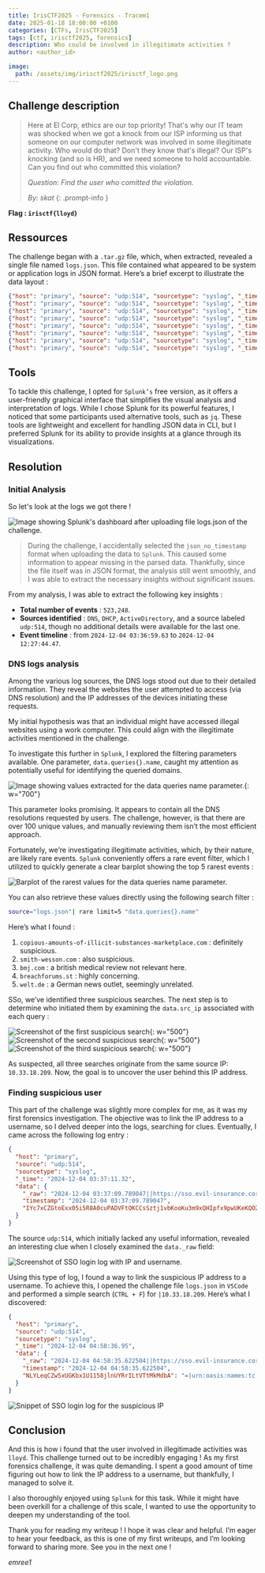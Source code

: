 ```yaml
---
title: IrisCTF2025 - Forensics - Tracem1
date: 2025-01-18 18:00:00 +0100
categories: [CTFs, IrisCTF2025]
tags: [ctf, irisctf2025, forensics]
description: Who could be involved in illegitimate activities ?
author: <author_id>

image:
  path: /assets/img/irisctf2025/irisctf_logo.png
---
```


## Challenge description 

> Here at El Corp, ethics are our top priority! That's why our IT team was shocked when we got a knock from our ISP informing us that someone on our computer network was involved in some illegitimate activity. Who would do that? Don't they know that's illegal?
> Our ISP's knocking (and so is HR), and we need someone to hold accountable. Can you find out who committed this violation?
>  
> *Question: Find the user who comitted the violation.*
>  
> *By: skat*
{: .prompt-info }

**Flag : `irisctf{lloyd}`**

## Ressources

The challenge began with a `.tar.gz` file, which, when extracted, revealed a single file named `logs.json`. This file contained what appeared to be system or application logs in JSON format. Here’s a brief excerpt to illustrate the data layout :

```json
{"host": "primary", "source": "udp:514", "sourcetype": "syslog", "_time": "2024-12-04 03:37:00.26", "data": {"_raw": "2024-12-04 03:36:59.354785 net-ctrl2 dot1x-proc:1[4409]: <522275> <4409> <WARN> <net-ctrl2 10.35.0.3> User Authentication failed. username=1021321863 ip=0.0.0.0 usermac=ed:d9:44:6c:af:44 authmethod=802.1x servername=cppm01-RADIUS serverip=10.35.0.3 apname=B2-W2 bssid=F4:2E:7F:A7:9B:CD", "timestamp": "2024-12-04 03:36:59.354785", "username": "1021321863", "ip": "0.0.0.0", "usermac": "ed:d9:44:6c:af:44", "authmethod": "802.1x", "servername": "cppm01-RADIUS", "serverip": "10.35.0.3", "apname": "B2-W2", "bssid": "F4:2E:7F:A7:9B:CD"}}
{"host": "primary", "source": "udp:514", "sourcetype": "syslog", "_time": "2024-12-04 03:37:00.54", "data": {"_raw": "2024-12-04 03:36:59.361281 net-ctrl2 dot1x-proc:1[4407]: <522311> <4407> <INFO> <net-ctrl2 10.33.0.3> User Authentication success. username=1021322040 ip=0.0.0.0 usermac=da:5e:26:6b:de:47 authmethod=802.1x servername=cppm01-RADIUS serverip=10.33.0.3 apname=B2-W0 bssid=F4:2E:7F:51:BE:FE", "timestamp": "2024-12-04 03:36:59.361281", "username": "1021322040", "ip": "0.0.0.0", "usermac": "da:5e:26:6b:de:47", "authmethod": "802.1x", "servername": "cppm01-RADIUS", "serverip": "10.33.0.3", "apname": "B2-W0", "bssid": "F4:2E:7F:51:BE:FE"}}
{"host": "primary", "source": "udp:514", "sourcetype": "syslog", "_time": "2024-12-04 03:36:59.86", "data": {"_raw": "2024-12-04 03:36:59.361860 net-ctrl1 dot1x-proc:1[4407]: <522311> <4407> <INFO> <net-ctrl1 10.19.0.3> User Authentication success. username=1021322028 ip=0.0.0.0 usermac=b3:50:21:9d:39:1c authmethod=802.1x servername=cppm01-RADIUS serverip=10.19.0.3 apname=B1-W2 bssid=F4:2E:7F:DC:2A:DE", "timestamp": "2024-12-04 03:36:59.361860", "username": "1021322028", "ip": "0.0.0.0", "usermac": "b3:50:21:9d:39:1c", "authmethod": "802.1x", "servername": "cppm01-RADIUS", "serverip": "10.19.0.3", "apname": "B1-W2", "bssid": "F4:2E:7F:DC:2A:DE"}}
{"host": "primary", "source": "udp:514", "sourcetype": "syslog", "_time": "2024-12-04 03:37:00.00", "data": {"_raw": "2024-12-04 03:36:59.361862 net-ctrl2 dot1x-proc:1[4407]: <522311> <4407> <INFO> <net-ctrl2 10.35.0.3> User Authentication success. username=1021322129 ip=0.0.0.0 usermac=20:56:89:fe:21:4f authmethod=802.1x servername=cppm01-RADIUS serverip=10.35.0.3 apname=B2-W0 bssid=F4:2E:7F:51:BE:FE", "timestamp": "2024-12-04 03:36:59.361862", "username": "1021322129", "ip": "0.0.0.0", "usermac": "20:56:89:fe:21:4f", "authmethod": "802.1x", "servername": "cppm01-RADIUS", "serverip": "10.35.0.3", "apname": "B2-W0", "bssid": "F4:2E:7F:51:BE:FE"}}
{"host": "primary", "source": "udp:514", "sourcetype": "syslog", "_time": "2024-12-04 03:37:01.03", "data": {"_raw": "2024-12-04 03:36:59.362029 net-ctrl1 dot1x-proc:1[4407]: <522311> <4407> <INFO> <net-ctrl1 10.19.0.3> User Authentication success. username=1021321507 ip=0.0.0.0 usermac=7f:44:3d:a7:49:7c authmethod=802.1x servername=cppm01-RADIUS serverip=10.19.0.3 apname=B1-W2 bssid=F4:2E:7F:DC:2A:DE", "timestamp": "2024-12-04 03:36:59.362029", "username": "1021321507", "ip": "0.0.0.0", "usermac": "7f:44:3d:a7:49:7c", "authmethod": "802.1x", "servername": "cppm01-RADIUS", "serverip": "10.19.0.3", "apname": "B1-W2", "bssid": "F4:2E:7F:DC:2A:DE"}}
{"host": "primary", "source": "udp:514", "sourcetype": "syslog", "_time": "2024-12-04 03:37:00.61", "data": {"_raw": "2024-12-04 03:36:59.365003 net-ctrl4 dot1x-proc:1[4409]: <522275> <4409> <WARN> <net-ctrl4 10.67.0.3> User Authentication failed. username=1021321880 ip=0.0.0.0 usermac=f:81:c3:98:7:9e authmethod=802.1x servername=cppm01-RADIUS serverip=10.67.0.3 apname=B4-W1 bssid=F4:2E:7F:9C:CC:EA", "timestamp": "2024-12-04 03:36:59.365003", "username": "1021321880", "ip": "0.0.0.0", "usermac": "f:81:c3:98:7:9e", "authmethod": "802.1x", "servername": "cppm01-RADIUS", "serverip": "10.67.0.3", "apname": "B4-W1", "bssid": "F4:2E:7F:9C:CC:EA"}}
{"host": "primary", "source": "udp:514", "sourcetype": "syslog", "_time": "2024-12-04 03:37:00.65", "data": {"_raw": "2024-12-04 03:36:59.373456 net-ctrl3 dot1x-proc:1[4409]: <522275> <4409> <WARN> <net-ctrl3 10.49.0.3> User Authentication failed. username=1021321461 ip=0.0.0.0 usermac=59:ff:24:dc:c4:2b authmethod=802.1x servername=cppm01-RADIUS serverip=10.49.0.3 apname=B3-W0 bssid=F4:2E:7F:A3:0B:78", "timestamp": "2024-12-04 03:36:59.373456", "username": "1021321461", "ip": "0.0.0.0", "usermac": "59:ff:24:dc:c4:2b", "authmethod": "802.1x", "servername": "cppm01-RADIUS", "serverip": "10.49.0.3", "apname": "B3-W0", "bssid": "F4:2E:7F:A3:0B:78"}}
{"host": "primary", "source": "udp:514", "sourcetype": "syslog", "_time": "2024-12-04 03:37:00.58", "data": {"_raw": "2024-12-04 03:36:59.381512 net-ctrl3 dot1x-proc:1[4407]: <522311> <4407> <INFO> <net-ctrl3 10.49.0.3> User Authentication success. username=1021321159 ip=0.0.0.0 usermac=8b:cd:c:15:4b:be authmethod=802.1x servername=cppm01-RADIUS serverip=10.49.0.3 apname=B3-W3 bssid=F4:2E:7F:DA:AE:69", "timestamp": "2024-12-04 03:36:59.381512", "username": "1021321159", "ip": "0.0.0.0", "usermac": "8b:cd:c:15:4b:be", "authmethod": "802.1x", "servername": "cppm01-RADIUS", "serverip": "10.49.0.3", "apname": "B3-W3", "bssid": "F4:2E:7F:DA:AE:69"}}
```

## Tools 

To tackle this challenge, I opted for `Splunk’s` free version, as it offers a user-friendly graphical interface that simplifies the visual analysis and interpretation of logs. While I chose Splunk for its powerful features, I noticed that some participants used alternative tools, such as `jq`. These tools are lightweight and excellent for handling JSON data in CLI, but I preferred Splunk for its ability to provide insights at a glance through its visualizations.

## Resolution

### Initial Analysis 

So let's look at the logs we got there !

![Image showing Splunk's dashboard after uploading file logs.json of the challenge.](/assets/img/irisctf2025/forensics/tracem1/first_analysis.png)
> During the challenge, I accidentally selected the `json_no_timestamp` format when uploading the data to `Splunk`. This caused some information to appear missing in the parsed data. Thankfully, since the file itself was in JSON format, the analysis still went smoothly, and I was able to extract the necessary insights without significant issues.

From my analysis, I was able to extract the following key insights : 
- **Total number of events** : `523,248`.
- **Sources identified** : `DNS`, `DHCP`, `ActiveDirectory`, and a source labeled  `udp:514`, though no additional details were available for the last one.
- **Event timeline** : from `2024-12-04 03:36:59.63` to `2024-12-04 12:27:44.47`.

### DNS logs analysis

Among the various log sources, the DNS logs stood out due to their detailed information. They reveal the websites the user attempted to access (via DNS resolution) and the IP addresses of the devices initiating these requests.

My initial hypothesis was that an individual might have accessed illegal websites using a work computer. This could align with the illegitimate activities mentioned in the challenge.

To investigate this further in `Splunk`, I explored the filtering parameters available. One parameter, `data.queries{}.name`, caught my attention as potentially useful for identifying the queried domains.

![Image showing values extracted for the data queries name parameter.](/assets/img/irisctf2025/forensics/tracem1/data_queries_name_parameter.png){: w="700"}

This parameter looks promising. It appears to contain all the DNS resolutions requested by users. The challenge, however, is that there are over 100 unique values, and manually reviewing them isn’t the most efficient approach.

Fortunately, we’re investigating illegitimate activities, which, by their nature, are likely rare events. `Splunk` conveniently offers a rare event filter, which I utilized to quickly generate a clear barplot showing the top 5 rarest events :

![Barplot of the rarest values for the data queries name parameter.](/assets/img/irisctf2025/forensics/tracem1/rare_events_barplot.png)

You can also retrieve these values directly using the following search filter :

```bash 
source="logs.json"| rare limit=5 "data.queries{}.name"
```

Here’s what I found : 
1. `copious-amounts-of-illicit-substances-marketplace.com` : definitely  suspicious.
2. `smith-wesson.com` : also suspicious.
3. `bmj.com` : a british medical review not relevant here.
4. `breachforums.st` : highly concerning.
5. `welt.de` : a German news outlet, seemingly unrelated.

SSo, we’ve identified three suspicious searches. The next step is to determine who initiated them by examining the `data.src_ip` associated with each query : 

![Screenshot of the first suspicious search](/assets/img/irisctf2025/forensics/tracem1/suspicious_search_log1.png){: w="500"}
![Screenshot of the second suspicious search](/assets/img/irisctf2025/forensics/tracem1/suspicious_search_log2.png){: w="500"}
![Screenshot of the third suspicious search](/assets/img/irisctf2025/forensics/tracem1/suspicious_search_log3.png){: w="500"}

As suspected, all three searches originate from the same source IP: `10.33.18.209`. Now, the goal is to uncover the user behind this IP address.

### Finding suspicious user

This part of the challenge was slightly more complex for me, as it was my first forensics investigation. The objective was to link the IP address to a username, so I delved deeper into the logs, searching for clues. Eventually, I came across the following log entry : 

```json
{
  "host": "primary",
  "source": "udp:514",
  "sourcetype": "syslog",
  "_time": "2024-12-04 03:37:11.32",
  "data": {
    "_raw": "2024-12-04 03:37:09.789047||https://sso.evil-insurance.corp/idp/profile/SAML2/Redirect/SSO|/idp/profile/SAML2/Redirect/SSO|aa820a8eed6e339af60e3c0a5870f8a9|authn/MFA|10.17.108.72|Mozilla/5.0 (Macintosh; Intel Mac OS X 10_12_5) AppleWebKit/537.36 (KHTML, like Gecko) Firefox/53.0.3 Safari/537.3|https://sso.evil-insurance.corp/ns/profiles/saml2/sso/browser|vfrancis||uid|evil-insurance.corp|https://sso.evil-insurance.corp/idp/sso|url:oasis:names:tc:SAML:2.0:protocol|urn:oasis:names:tc:SAML:2.0:bindings:HTTP-Redirect|urn:oasis:names:tc:SAML:2.0:bindings:HTTP-POST|3lEZ5SAqS6v6YNmFl/IYc7xCZGtoExx05i5R8A0cuPADVFtOKCCsSztj1vbKooKu3m9xQHIpfx9pwUKeKQO23g==|urn:oasis:names:tc:SAML:2.0:nameid-format:transient|_91394744004c61a4bcf8a7d46f5372be|2024-12-04 03:37:09.789047|_bed8f180-a7f2-4a2a-a9c7-c8c81f0ecb22||||urn:oasis:names:tc:SAML:2.0:status:Success|||false|false|true",
    "timestamp": "2024-12-04 03:37:09.789047",
    "IYc7xCZGtoExx05i5R8A0cuPADVFtOKCCsSztj1vbKooKu3m9xQHIpfx9pwUKeKQO23g": "=|urn:oasis:names:tc:SAML:2.0:nameid-format:transient|_91394744004c61a4bcf8a7d46f5372be|2024-12-04"
  }
}
```

The source `udp:514`, which initially lacked any useful information, revealed an interesting clue when I closely examined the `data._raw` field:

![Screenshot of SSO login log with IP and username.](/assets/img/irisctf2025/forensics/tracem1/sso_log.png)

Using this type of log, I found a way to link the suspicious IP address to a username. To achieve this, I opened the challenge file `logs.json` in `VSCode` and performed a simple search (`CTRL + F`) for `|10.33.18.209`. Here’s what I discovered:

```json 
{
  "host": "primary",
  "source": "udp:514",
  "sourcetype": "syslog",
  "_time": "2024-12-04 04:58:36.95",
  "data": {
    "_raw": "2024-12-04 04:58:35.622504||https://sso.evil-insurance.corp/idp/profile/SAML2/Redirect/SSO|/idp/profile/SAML2/Redirect/SSO|5b52053ac1ab1f4935a3d7d6c6aa4ff0|authn/MFA|10.33.18.209|Mozilla/5.0 (Windows NT 10.0; Win64; x64) AppleWebKit/537.36 (KHTML, like Gecko) Chrome/58.0.3029.110 Safari/537.3 Edge/16.16299|https://sso.evil-insurance.corp/ns/profiles/saml2/sso/browser|llloyd||uid|service.evil-insurance.corp|https://sso.evil-insurance.corp/idp/sso|url:oasis:names:tc:SAML:2.0:protocol|urn:oasis:names:tc:SAML:2.0:bindings:HTTP-Redirect|urn:oasis:names:tc:SAML:2.0:bindings:HTTP-POST|kzYQV+Jk2w3KkwmRjR+HK4QWVQ3qzLPLgA5klV2b8bQT+NLYLeqCZw5xUGKbx1U1158jlnUYRrILtVTtMkMdbA==|urn:oasis:names:tc:SAML:2.0:nameid-format:transient|_60b0fd4b0ed5bba3474faeb85b3944e|2024-12-04 04:58:35.622504|_c4b56d58-625b-49aa-b859-4a2068422979||||urn:oasis:names:tc:SAML:2.0:status:Success|||false|false|true",
    "timestamp": "2024-12-04 04:58:35.622504",
    "NLYLeqCZw5xUGKbx1U1158jlnUYRrILtVTtMkMdbA": "=|urn:oasis:names:tc:SAML:2.0:nameid-format:transient|_60b0fd4b0ed5bba3474faeb85b3944e|2024-12-04"
  }
}
```

![Snippet of SSO login log for the suspicious IP](/assets/img/irisctf2025/forensics/tracem1/suspicious_user.png)

## Conclusion

And this is how i found that the user involved in illegitimade activities was `lloyd`. This challenge turned out to be incredibly engaging ! As my first forensics challenge, it was quite demanding. I spent a good amount of time figuring out how to link the IP address to a username, but thankfully, I managed to solve it.

I also thoroughly enjoyed using `Splunk` for this task. While it might have been overkill for a challenge of this scale, I wanted to use the opportunity to deepen my understanding of the tool.

Thank you for reading my writeup ! I hope it was clear and helpful. I’m eager to hear your feedback, as this is one of my first writeups, and I’m looking forward to sharing more. See you in the next one !

*emree1*
